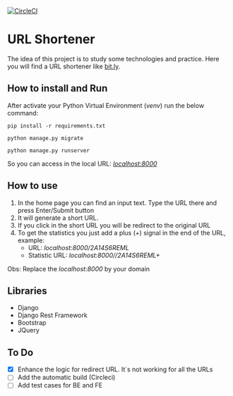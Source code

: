 [![CircleCI](https://circleci.com/gh/fabinhojorge/urlshortener.svg?style=svg)](https://circleci.com/gh/fabinhojorge/urlshortener)

# URL Shortener

The idea of this project is to study some technologies and practice. Here you will find a URL shortener like [bit.ly](http://bit.ly).

## How to install and Run
After activate your Python Virtual Environment (_venv_) run the below command:

```
pip install -r requirements.txt

python manage.py migrate

python manage.py runserver
```

So you can access in the local URL: _[localhost:8000](localhost:8000/)_


## How to use
1. In the home page you can find an input text. Type the URL there and press Enter/Submit button
2. It will generate a short URL. 
3. If you click in the short URL you will be redirect to the original URL
4. To get the statistics you just add a plus (_+_) signal in the end of the URL, example:
    * URL: _localhost:8000/2A14S6REML_
    * Statistic URL: _localhost:8000//2A14S6REML+_

Obs: Replace the _localhost:8000_ by your domain


## Libraries
* Django
* Django Rest Framework
* Bootstrap
* JQuery


## To Do
* [X] Enhance the logic for redirect URL. It´s not working for all the URLs
* [ ] Add the automatic build (Circleci)
* [ ] Add test cases for BE and FE
